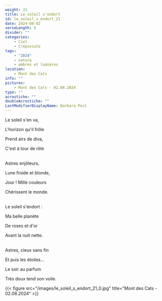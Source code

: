 ```yaml
---
weight: 31
title: Le soleil s'endort
id: le_soleil_s_endort_21
date: 2024-08-02
verseLength: 5
divider: ""
categories:
    - Ciel
    - Crépuscule
tags:
    - "2024"
    - nature
    - ombres et lumières
location:
    - Mont des Cats
info: ""
pictures:
    - Mont des Cats - 02.08.2024
type: ""
acrostiche: ""
doubleAcrostiche: ""
LastModifierDisplayName: Barbara Post
---
```

Le soleil s'en va,

L'horizon qu'il frôle

Prend airs de diva,

C'est à tour de rôle

 \
Astres enjôleurs,

Lune froide et blonde,

Jour ! Mille couleurs

Chérissent le monde.

 \
Le soleil s'endort :

Ma belle planète

De roses et d'or

Avant la nuit nette.

 \
Astres, cieux sans fin

Et puis les étoiles...

Le soir au parfum

Très doux tend son voile.

<!-- FM:Snippet:Start data:{"id":"_figure","fields":[{"name":"imageName","value":"le_soleil_s_endort_21_0.jpg"},{"name":"imageCaption","value":"Mont des Cats - 02.08.2024"}]} -->
{{< figure src="/images/le_soleil_s_endort_21_0.jpg" title="Mont des Cats - 02.08.2024" >}}
<!-- FM:Snippet:End -->